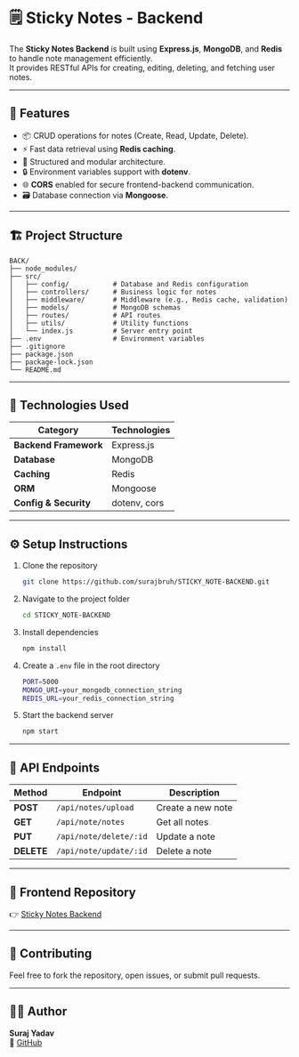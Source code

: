 # 🗒️ Sticky Notes - Backend

The **Sticky Notes Backend** is built using **Express.js**, **MongoDB**, and **Redis** to handle note management efficiently.  
It provides RESTful APIs for creating, editing, deleting, and fetching user notes.

---

## 🚀 Features

- 📦 CRUD operations for notes (Create, Read, Update, Delete).  
- ⚡ Fast data retrieval using **Redis caching**.  
- 🧩 Structured and modular architecture.  
- 🔒 Environment variables support with **dotenv**.  
- 🌐 **CORS** enabled for secure frontend-backend communication.  
- 🗃️ Database connection via **Mongoose**.

---

## 🏗️ Project Structure

```
BACK/
├── node_modules/
├── src/
│   ├── config/           # Database and Redis configuration
│   ├── controllers/      # Business logic for notes
│   ├── middleware/       # Middleware (e.g., Redis cache, validation)
│   ├── models/           # MongoDB schemas
│   ├── routes/           # API routes
│   ├── utils/            # Utility functions
│   └── index.js          # Server entry point
├── .env                  # Environment variables
├── .gitignore
├── package.json
├── package-lock.json
└── README.md
```

---

## 🧰 Technologies Used

| Category | Technologies |
|-----------|---------------|
| **Backend Framework** | Express.js |
| **Database** | MongoDB |
| **Caching** | Redis |
| **ORM** | Mongoose |
| **Config & Security** | dotenv, cors |

---

## ⚙️ Setup Instructions

1. Clone the repository  
   ```bash
   git clone https://github.com/surajbruh/STICKY_NOTE-BACKEND.git
   ```

2. Navigate to the project folder  
   ```bash
   cd STICKY_NOTE-BACKEND
   ```

3. Install dependencies  
   ```bash
   npm install
   ```

4. Create a `.env` file in the root directory  
   ```bash
   PORT=5000
   MONGO_URI=your_mongodb_connection_string
   REDIS_URL=your_redis_connection_string
   ```

5. Start the backend server  
   ```bash
   npm start
   ```

---

## 📡 API Endpoints

| Method | Endpoint | Description |
|--------|-----------|-------------|
| **POST** | `/api/notes/upload` | Create a new note |
| **GET** | `/api/note/notes` | Get all notes |
| **PUT** | `/api/note/delete/:id` | Update a note |
| **DELETE** | `/api/note/update/:id` | Delete a note |

---

## 🔗 Frontend Repository

👉 [Sticky Notes Backend](https://github.com/surajbruh/STICKY_NOTE-FRONTEND)

---

## 🤝 Contributing

Feel free to fork the repository, open issues, or submit pull requests.

---

## 🧑‍💻 Author

**Suraj Yadav**  
🔗 [GitHub](https://github.com/surajbruh)
